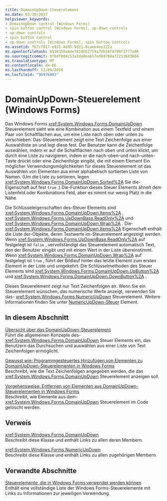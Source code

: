 ```yaml
---
title: DomainUpDown-Steuerelement
ms.date: 03/30/2017
helpviewer_keywords:
- DomainUpDown control [Windows Forms]
- spin button control [Windows Forms], up-down controls
- up-down controls
- spin button control
- up-down controls [Windows Forms], spin button controls
ms.assetid: fb7cf017-e931-4a95-9d21-8caee4ee122a
ms.openlocfilehash: b538350a84e341d6b2759a7db28f8799f3777a86
ms.sourcegitcommit: 9f6df084c53a3da0ea657ed0d708a72213683084
ms.translationtype: MT
ms.contentlocale: de-DE
ms.lasthandoff: 12/09/2020
ms.locfileid: "96976003"
---
```

# <a name="domainupdown-control-windows-forms"></a>DomainUpDown-Steuerelement (Windows Forms)
Das Windows Forms <xref:System.Windows.Forms.DomainUpDown> Steuerelement sieht wie eine Kombination aus einem Textfeld und einem Paar von Schaltflächen aus, um eine Liste nach oben oder unten zu verschieben. Das-Steuerelement zeigt eine Text Zeichenfolge aus einer Auswahlliste an und legt diese fest. Der Benutzer kann die Zeichenfolge auswählen, indem er auf die Schaltflächen nach oben und unten klickt, um durch eine Liste zu navigieren, indem er die nach-oben-und nach-unten-Taste drückt oder eine Zeichenfolge eingibt, die mit einem Element Ein möglicher Verwendungsmöglichkeiten für dieses Steuerelement ist das Auswählen von Elementen aus einer alphabetisch sortierten Liste von Namen. (Um die Liste zu sortieren, legen <xref:System.Windows.Forms.DomainUpDown.Sorted%2A> Sie die-Eigenschaft auf fest `true` .) Die-Funktion dieses Steuer Elements ähnelt dem Listenfeld oder Kombinations Feld, aber es nimmt nur wenig Platz in die Nähe.  
  
 Die Schlüsseleigenschaften des-Steuer Elements sind <xref:System.Windows.Forms.DomainUpDown.Items%2A> , <xref:System.Windows.Forms.UpDownBase.ReadOnly%2A> und <xref:System.Windows.Forms.DomainUpDown.Wrap%2A> . Die- <xref:System.Windows.Forms.DomainUpDown.Items%2A> Eigenschaft enthält die Liste der-Objekte, deren Textwerte im-Steuerelement angezeigt werden. Wenn <xref:System.Windows.Forms.UpDownBase.ReadOnly%2A> auf festgelegt ist `false` , vervollständigt das Steuerelement automatisch Text, den der Benutzer eingibt und mit einem Wert in der Liste übereinstimmt. Wenn <xref:System.Windows.Forms.DomainUpDown.Wrap%2A> auf festgelegt ist `true` , führt der Bildlauf hinter das letzte Element zum ersten Element in der Liste und umgekehrt. Die Schlüsselmethoden des Steuer Elements sind <xref:System.Windows.Forms.DomainUpDown.UpButton%2A> und <xref:System.Windows.Forms.DomainUpDown.DownButton%2A> .  
  
 Dieses Steuerelement zeigt nur Text Zeichenfolgen an. Wenn Sie ein Steuerelement wünschen, das numerische Werte anzeigt, verwenden Sie das- <xref:System.Windows.Forms.NumericUpDown> Steuerelement. Weitere Informationen finden Sie unter [NumericUpDown-Steuer](numericupdown-control-windows-forms.md) Element.  
  
## <a name="in-this-section"></a>In diesem Abschnitt  
 [Übersicht über das DomainUpDown-Steuerelement](domainupdown-control-overview-windows-forms.md)  
 Führt die allgemeinen Konzepte des- <xref:System.Windows.Forms.DomainUpDown> Steuer Elements ein, das Benutzern das Durchsuchen und auswählen aus einer Liste von Text Zeichenfolgen ermöglicht.  
  
 [Gewusst wie: Programmgesteuertes Hinzufügen von Elementen zu DomainUpDown-Steuerelementen in Windows Forms](how-to-add-items-to-windows-forms-domainupdown-controls-programmatically.md)  
 Beschreibt, wie die Text Zeichenfolgen angegeben werden, die das <xref:System.Windows.Forms.DomainUpDown> Steuerelement anzeigen soll.  
  
 [Vorgehensweise: Entfernen von Elementen aus DomainUpDown-Steuerelementen in Windows Forms](how-to-remove-items-from-windows-forms-domainupdown-controls.md)  
 Beschreibt, wie Elemente aus dem- <xref:System.Windows.Forms.DomainUpDown> Steuerelement im Code gelöscht werden.  
  
## <a name="reference"></a>Verweis  
 <xref:System.Windows.Forms.DomainUpDown>  
 Beschreibt diese Klasse und enthält Links zu allen deren Membern.  
  
 <xref:System.Windows.Forms.NumericUpDown>  
 Beschreibt diese Klasse und enthält Links zu allen zugehörigen Membern.  
  
## <a name="related-sections"></a>Verwandte Abschnitte  
 [Steuerelemente, die in Windows Forms verwendet werden können](controls-to-use-on-windows-forms.md)  
 Enthält eine vollständige Liste der Windows Forms-Steuerelemente mit Links zu Informationen zur jeweiligen Verwendung.
